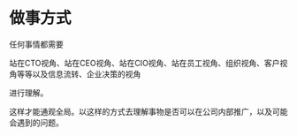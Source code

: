 # 做事方式

任何事情都需要

站在CTO视角、站在CEO视角、站在CIO视角、站在员工视角、组织视角、客户视角等等以及信息流转、企业决策的视角

进行理解。

这样才能通观全局。以这样的方式去理解事物是否可以在公司内部推广，以及可能会遇到的问题。

